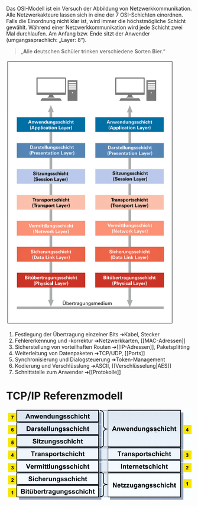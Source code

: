 Das OSI-Modell ist ein Versuch der Abbildung von Netzwerkkommunikation. Alle Netzwerkakteure lassen sich in eine der 7 OSI-Schichten einordnen. Falls die Einordnung nicht klar ist, wird immer die höchstmögliche Schicht gewählt. Während einer Netzwerkkommunikation wird jede Schicht zwei Mal durchlaufen. Am Anfang bzw. Ende sitzt der Anwender (umgangssprachlich: „Layer: 8“).

> „**A**lle **d**eutschen **S**chüler **t**rinken **v**erschiedene **S**orten **B**ier.“

![](../_Medien/OSI_Schichtenmodell.png)

1. Festlegung der Übertragung einzelner Bits 
   ➔Kabel, Stecker 
2. Fehlererkennung und -korrektur 
   ➔Netzwerkkarten, [[MAC-Adressen]] 
3. Sicherstellung von vorteilhaften Routen 
   ➔[[IP-Adressen]], Paketsplitting
4. Weiterleitung von Datenpaketen 
   ➔TCP/UDP, [[Ports]] 
5. Synchronisierung und Dialogsteuerung 
   ➔Token-Management 
6. Kodierung und Verschlüsslung 
   ➔ASCII, [[Verschlüsselung|AES]] 
7. Schnittstelle zum Anwender 
   ➔[[Protokolle]]

# TCP/IP Referenzmodell
![](../_Medien/TCP_IP_Referenzmodell.png)
